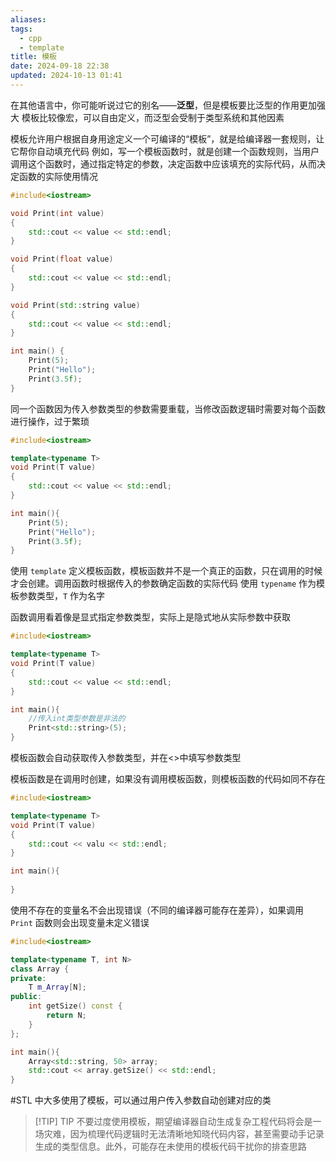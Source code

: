 ```yaml
---
aliases: 
tags:
  - cpp
  - template
title: 模板
date: 2024-09-18 22:38
updated: 2024-10-13 01:41
---
```

在其他语言中，你可能听说过它的别名——**泛型**，但是模板要比泛型的作用更加强大
模板比较像宏，可以自由定义，而泛型会受制于类型系统和其他因素

模板允许用户根据自身用途定义一个可编译的“模板”，就是给编译器一套规则，让它帮你自动填充代码
例如，写一个模板函数时，就是创建一个函数规则，当用户调用这个函数时，通过指定特定的参数，决定函数中应该填充的实际代码，从而决定函数的实际使用情况

```cpp
#include<iostream>

void Print(int value)
{
	std::cout << value << std::endl;
}

void Print(float value)
{
	std::cout << value << std::endl;
}

void Print(std::string value)
{
	std::cout << value << std::endl;
}

int main() {
	Print(5);
	Print("Hello");
	Print(3.5f);
}
```
同一个函数因为传入参数类型的参数需要重载，当修改函数逻辑时需要对每个函数进行操作，过于繁琐
```cpp
#include<iostream>

template<typename T>
void Print(T value)
{
	std::cout << value << std::endl; 
}

int main(){
	Print(5);
	Print("Hello");
	Print(3.5f);
}
```
使用 `template` 定义模板函数，模板函数并不是一个真正的函数，只在调用的时候才会创建。调用函数时根据传入的参数确定函数的实际代码
使用 `typename` 作为模板参数类型，`T` 作为名字

函数调用看着像是显式指定参数类型，实际上是隐式地从实际参数中获取
```cpp
#include<iostream>

template<typename T>
void Print(T value)
{
	std::cout << value << std::endl; 
}

int main(){
	//传入int类型参数是非法的
	Print<std::string>(5);
}
```
模板函数会自动获取传入参数类型，并在<>中填写参数类型

模板函数是在调用时创建，如果没有调用模板函数，则模板函数的代码如同不存在
```cpp
#include<iostream>

template<typename T>
void Print(T value)
{
	std::cout << valu << std::endl; 
}

int main(){
	
}
```
使用不存在的变量名不会出现错误（不同的编译器可能存在差异），如果调用 `Print` 函数则会出现变量未定义错误
```cpp
#include<iostream>

template<typename T, int N>
class Array {
private:
	T m_Array[N];
public:
	int getSize() const {
		return N;
	}
};

int main(){
	Array<std::string, 50> array;
	std::cout << array.getSize() << std::endl;
}
```
#STL 中大多使用了模板，可以通过用户传入参数自动创建对应的类

> [!TIP] TIP 
>  不要过度使用模板，期望编译器自动生成复杂工程代码将会是一场灾难，因为梳理代码逻辑时无法清晰地知晓代码内容，甚至需要动手记录生成的类型信息。此外，可能存在未使用的模板代码干扰你的排查思路
